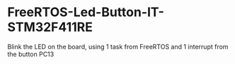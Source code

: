 # FreeRTOS-Led-Button-IT-STM32F411RE
Blink the LED on the board, using 1 task from FreeRTOS and 1 interrupt from the button PC13
